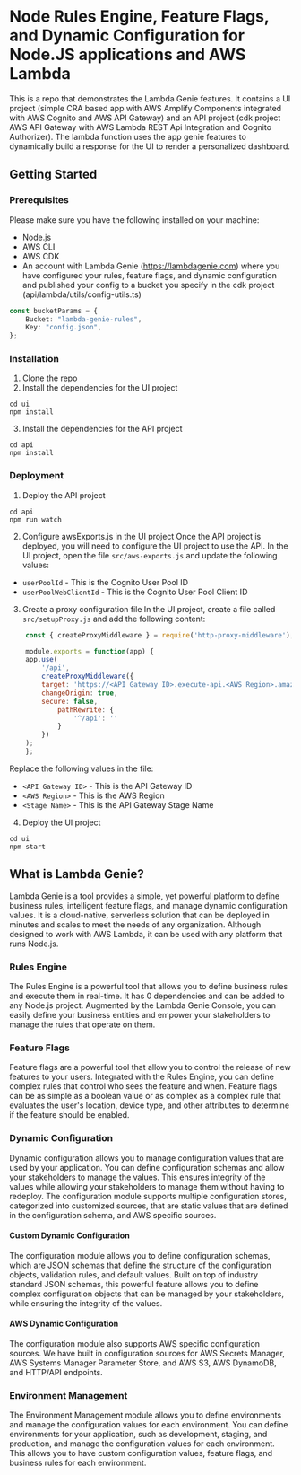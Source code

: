 # Node Rules Engine, Feature Flags, and Dynamic Configuration for Node.JS applications and AWS Lambda

This is a repo that demonstrates the Lambda Genie features. It contains a UI project (simple CRA based app with AWS Amplify Components integrated with AWS Cognito and AWS API Gateway) and an API project (cdk project AWS API Gateway with AWS Lambda REST Api Integration and Cognito Authorizer). The lambda function uses the app genie features to dynamically build a response for the UI to render a personalized dashboard.

## Getting Started

### Prerequisites
Please make sure you have the following installed on your machine:
- Node.js
- AWS CLI
- AWS CDK
- An account with Lambda Genie (https://lambdagenie.com) where you have configured your rules, feature flags, and dynamic configuration
and published your config to a bucket you specify in the cdk project (api/lambda/utils/config-utils.ts) 

```ts
const bucketParams = {
    Bucket: "lambda-genie-rules",
    Key: "config.json",
};
```

### Installation
1. Clone the repo
2. Install the dependencies for the UI project
```
cd ui
npm install
```
3. Install the dependencies for the API project
```
cd api
npm install
```

### Deployment
1. Deploy the API project
```
cd api
npm run watch
```
2. Configure awsExports.js in the UI project
Once the API project is deployed, you will need to configure the UI project to use the API.
In the UI project, open the file `src/aws-exports.js` and update the following values:
- `userPoolId` - This is the Cognito User Pool ID
- `userPoolWebClientId` - This is the Cognito User Pool Client ID

3. Create a proxy configuration file
In the UI project, create a file called `src/setupProxy.js` and add the following content:
```js
    const { createProxyMiddleware } = require('http-proxy-middleware');

    module.exports = function(app) {
    app.use(
        '/api',
        createProxyMiddleware({
        target: 'https://<API Gateway ID>.execute-api.<AWS Region>.amazonaws.com/<Stage Name>',
        changeOrigin: true,
        secure: false,
            pathRewrite: {
                '^/api': ''
            }
        })
    );
    };
```
Replace the following values in the file:
- `<API Gateway ID>` - This is the API Gateway ID
- `<AWS Region>` - This is the AWS Region
- `<Stage Name>` - This is the API Gateway Stage Name

4. Deploy the UI project
```
cd ui
npm start
```





## What is Lambda Genie?

Lambda Genie is a tool provides a simple, yet powerful platform to define business rules, intelligent 
feature flags, and manage dynamic configuration values. It is a cloud-native, serverless solution that
can be deployed in minutes and scales to meet the needs of any organization. Although designed
to work with AWS Lambda, it can be used with any platform that runs Node.js.


### Rules Engine

The Rules Engine is a powerful tool that allows you to define business rules and execute them in real-time.
It has 0 dependencies and can be added to any Node.js project. Augmented by the Lambda Genie Console, 
you can easily define your business entities and empower your stakeholders to manage the rules that 
operate on them.

### Feature Flags

Feature flags are a powerful tool that allow you to control the release of new features to your users.
Integrated with the Rules Engine, you can define complex rules that control who sees the feature and 
when. Feature flags can be as simple as a boolean value or as complex as a complex rule that evaluates
the user's location, device type, and other attributes to determine if the feature should be enabled.

### Dynamic Configuration
Dynamic configuration allows you to manage configuration values that are used by your application.
You can define configuration schemas and allow your stakeholders to manage the values. This ensures
integrity of the values while allowing your stakeholders to manage them without having to redeploy.
The configuration module supports multiple configuration stores, categorized into customized sources, that 
are static values that are defined in the configuration schema, and AWS specific sources. 

#### Custom Dynamic Configuration
The configuration module allows you to define configuration schemas, which are JSON schemas that define
the structure of the configuration objects, validation rules, and default values. Built on top of 
industry standard JSON schemas, this powerful feature allows you to define complex configuration objects
that can be managed by your stakeholders, while ensuring the integrity of the values.

#### AWS Dynamic Configuration
The configuration module also supports AWS specific configuration sources.
We have built in configuration sources for AWS Secrets Manager, AWS Systems Manager Parameter Store,
and AWS S3, AWS DynamoDB, and HTTP/API endpoints. 


### Environment Management
The Environment Management module allows you to define environments and manage the configuration values
for each environment. You can define environments for your application, such as development, staging,
and production, and manage the configuration values for each environment. This allows you to have custom 
configuration values, feature flags, and business rules for each environment.


